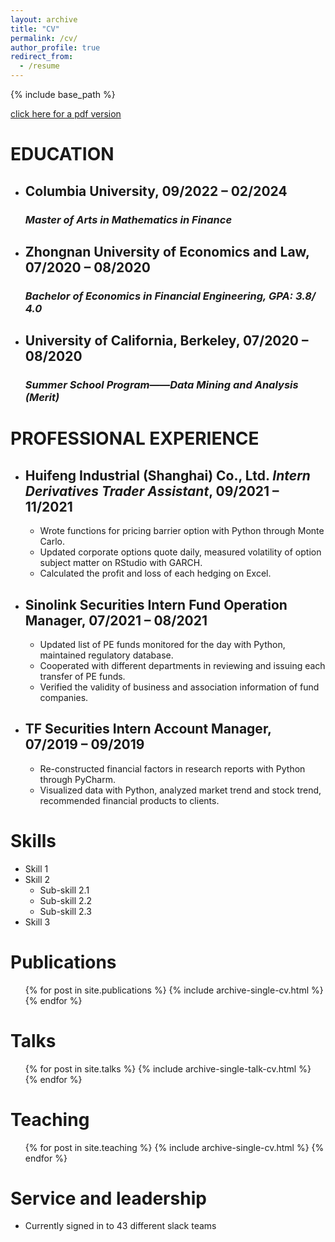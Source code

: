 ```yaml
---
layout: archive
title: "CV"
permalink: /cv/
author_profile: true
redirect_from:
  - /resume
---
```


{% include base_path %}

[click here for a pdf version](https://wangyiwei1999.github.io/files/CV.pdf)

# EDUCATION
* ## Columbia University, 09/2022 – 02/2024
  ### _Master of Arts in Mathematics in Finance_ 
  
* ## Zhongnan University of Economics and Law, 07/2020 – 08/2020
  ### _Bachelor of Economics in Financial Engineering, GPA: 3.8/ 4.0_
  
* ## University of California, Berkeley, 07/2020 – 08/2020
  ### _Summer School Program——Data Mining and Analysis (Merit)_
  
# PROFESSIONAL EXPERIENCE
* ## Huifeng Industrial (Shanghai) Co., Ltd. _Intern Derivatives Trader Assistant_, 09/2021 – 11/2021
  * Wrote functions for pricing barrier option with Python through Monte Carlo.
  * Updated corporate options quote daily, measured volatility of option subject matter on RStudio with GARCH. 
  * Calculated the profit and loss of each hedging on Excel.

* ## Sinolink Securities Intern Fund Operation Manager, 07/2021 – 08/2021
  * Updated list of PE funds monitored for the day with Python, maintained regulatory database. 
  * Cooperated with different departments in reviewing and issuing each transfer of PE funds. 
  * Verified the validity of business and association information of fund companies.

* ## TF Securities Intern Account Manager, 07/2019 – 09/2019
  * Re-constructed financial factors in research reports with Python through PyCharm.
  * Visualized data with Python, analyzed market trend and stock trend, recommended financial products to clients.

  
Skills
======
* Skill 1
* Skill 2
  * Sub-skill 2.1
  * Sub-skill 2.2
  * Sub-skill 2.3
* Skill 3

Publications
======
  <ul>{% for post in site.publications %}
    {% include archive-single-cv.html %}
  {% endfor %}</ul>
  
Talks
======
  <ul>{% for post in site.talks %}
    {% include archive-single-talk-cv.html %}
  {% endfor %}</ul>
  
Teaching
======
  <ul>{% for post in site.teaching %}
    {% include archive-single-cv.html %}
  {% endfor %}</ul>
  
Service and leadership
======
* Currently signed in to 43 different slack teams
